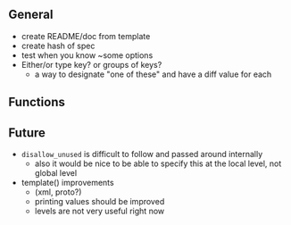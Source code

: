 General
-------
- create README/doc from template
- create hash of spec
- test when you know ~some options
- Either/or type key? or groups of keys?
    - a way to designate "one of these" and have a diff value for each

Functions
---------


Future
------
- `disallow_unused` is difficult to follow and passed around internally
    - also it would be nice to be able to specify this at the local level, not
      global level
- template() improvements
    - (xml, proto?)
    - printing values should be improved
    - levels are not very useful right now